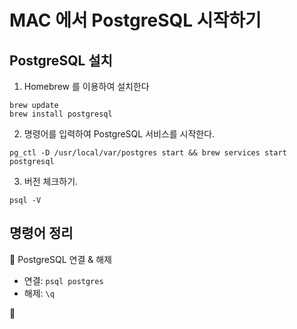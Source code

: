 # MAC 에서 PostgreSQL 시작하기

## PostgreSQL 설치
1. Homebrew 를 이용하여 설치한다
```
brew update
brew install postgresql
```
2. 명령어를 입력하여 PostgreSQL 서비스를 시작한다.
```
pg_ctl -D /usr/local/var/postgres start && brew services start postgresql
```
3. 버전 체크하기.
```
psql -V
```

## 명령어 정리
🔖 PostgreSQL 연결 & 해제
- 연결: `psql postgres`
- 해제: `\q`

🔖 
